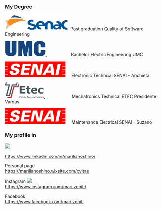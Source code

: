 ### My Degree
<a href="https://www.sp.senac.br/">   <img src="https://github.com/mariliahoshino/mariliahoshino/blob/master/School/logo_senac.png?raw=true" height="50" widht="400" > </a> &nbsp;Post graduation Quality of Software Engineering 

<a href="http://www.umc.br/">    <img src="https://github.com/mariliahoshino/mariliahoshino/blob/master/School/logo_umc.png?raw=true" height="50" widht="400">  </a>  &nbsp;&nbsp;&nbsp;&nbsp;&nbsp;&nbsp;&nbsp;&nbsp;&nbsp;&nbsp;&nbsp;&nbsp;&nbsp;&nbsp;&nbsp;&nbsp;&nbsp;&nbsp;&nbsp; Bachelor Electric Engineering UMC  

<a href="https://eletronica.sp.senai.br/"> <img src="https://github.com/mariliahoshino/mariliahoshino/blob/master/School/logo_senai.png?raw=true" height="50" widht="400"></a>  &nbsp;&nbsp;&nbsp; Electronic Technical SENAI - Anchieta  

<a href="https://www.cps.sp.gov.br/tag/etec-presidente-vargas/">  <img src="https://github.com/mariliahoshino/mariliahoshino/blob/master/School/logo_etec.png?raw=true" height="50" widht="400"> </a> &nbsp;&nbsp;&nbsp;&nbsp;&nbsp;&nbsp;&nbsp;&nbsp;&nbsp;&nbsp;&nbsp;&nbsp;&nbsp;&nbsp;&nbsp;&nbsp;&nbsp;&nbsp;&nbsp;&nbsp;&nbsp; Mechatronics Technical ETEC Presidente Vargas 

<a href="https://suzano.sp.senai.br/"> <img src="https://github.com/mariliahoshino/mariliahoshino/blob/master/School/logo_senai.png?raw=true" height="50" widht="400"></a>  &nbsp;&nbsp;&nbsp; Maintenance Electrical SENAI - Suzano  

### My profile in 


<a href="https://www.linkedin.com/in/mariliahoshino/"> <img src="https://user-images.githubusercontent.com/37448340/87267194-5a2c8c80-c49d-11ea-95a5-993860580961.png" height="50" widht="400"></a>

https://www.linkedin.com/in/mariliahoshino/

Personal page <br> 
https://mariliahoshino.wixsite.com/cvitae

Instagram  <img src = "https://static.wixstatic.com/media/d7ffe259c9e54f59837481b3dd0130eb.png/v1/fill/w_70,h_70,al_c,q_85,usm_0.66_1.00_0.01/d7ffe259c9e54f59837481b3dd0130eb.webp">  <br>
https://www.instagram.com/mari.zeniti/

Facebook <br>
https://www.facebook.com/mari.zeniti

<!--

### Hi there 👋

**mariliahoshino/mariliahoshino** is a ✨ _special_ ✨ repository because its `README.md` (this file) appears on your GitHub profile.

Here are some ideas to get you started:

- 🔭 I’m currently working on ...
- 🌱 I’m currently learning ...
- 👯 I’m looking to collaborate on ...
- 🤔 I’m looking for help with ...
- 💬 Ask me about ...
- 📫 How to reach me: ...
- 😄 Pronouns: ...
- ⚡ Fun fact: ...
-->
